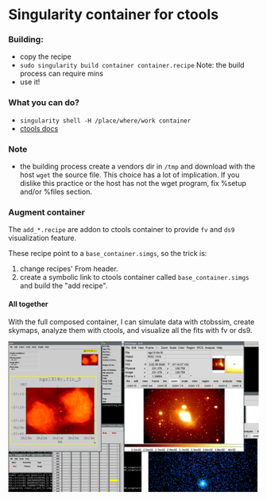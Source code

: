 # Singularity container for ctools

### Building:

* copy the recipe
* `sudo singularity build container container.recipe`
  Note: the build process can require mins
* use it!


### What you can do?

* `singularity shell -H /place/where/work container`
* [ctools docs](http://cta.irap.omp.eu/ctools/index.html)


### Note

* the building process create a vendors dir in `/tmp` and download with the host
  `wget` the source file. This choice has a lot of implication.
  If you dislike this practice or the host has not the wget program, fix %setup
  and/or %files section.


### Augment container

The `add_*.recipe` are addon to ctools container to provide `fv` and `ds9`
visualization feature.

These recipe point to a `base_container.simgs`, so the trick is:
1. change recipes' From header.
2. create a symbolic link to ctools container called `base_container.simgs` and
   build the "add recipe".


#### All together

With the full composed container, I can simulate data with ctobssim, create
skymaps, analyze them with ctools, and visualize all the fits with fv or ds9.

![ctools container with addons](assets/container_with_addon.png)
